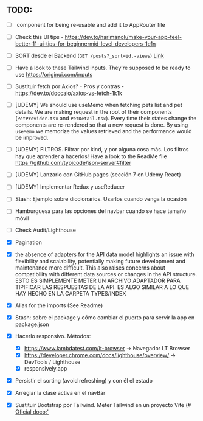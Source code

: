 ## TODO:
- [ ] <NotFound /> component for being re-usable and add it to AppRouter file
- [ ] Check this UI tips - https://dev.to/harimanok/make-your-app-feel-better-11-ui-tips-for-beginnermid-level-developers-1e1n
- [ ] SORT desde el Backend (`GET /posts?_sort=id,-views`) [Link](https://github.com/typicode/json-server?tab=readme-ov-file#sort)
- [ ] Have a look to these Tailwind inputs. They're supposed to be ready to use https://originui.com/inputs
- [ ] Sustituir fetch por Axios? - Pros y contras - https://dev.to/doccaio/axios-vs-fetch-1k1k
- [ ] [UDEMY] We should use useMemo when fetching pets list and pet details. We are making request in the root of their components (`PetProvider.tsx` and `PetDetail.tsx`). Every time their states change the components are re-rendered so that a new request is done. By using `useMemo` we memorize the values retrieved and the performance would be improved.
- [ ] [UDEMY] FILTROS. Filtrar por kind, y por alguna cosa más. Los filtros hay que aprender a hacerlos! Have a look to the ReadMe file https://github.com/typicode/json-server#filter
- [ ] [UDEMY] Lanzarlo con GitHub pages (sección 7 en Udemy React)
- [ ] [UDEMY] Implementar Redux y useReducer
- [ ] Stash: Ejemplo sobre diccionarios. Usarlos cuando venga la ocasión
- [ ] Hamburguesa para las opciones del navbar cuando se hace tamaño móvil
- [ ] Check Audit/Lighthouse
- [X] Pagination
- [X] the absence of adapters for the API data model highlights an issue with flexibility and scalability, potentially making future development and maintenance more difficult. This also raises concerns about compatibility with different data sources or changes in the API structure. ESTO ES SIMPLEMENTE METER UN ARCHIVO ADAPTADOR PARA TIPIFICAR LAS RESPUESTAS DE LA API. ES ALGO SIMILAR A LO QUE HAY HECHO EN LA CARPETA TYPES/INDEX
- [X] Alias for the imports (See Readme)
- [X] Stash: sobre el package y cómo cambiar el puerto para servir la app en package.json
- [X] Hacerlo responsivo. Métodos:
    - [X] https://www.lambdatest.com/lt-browser -> Navegador LT Browser
    - [X] https://developer.chrome.com/docs/lighthouse/overview/ -> DevTools / Lighthouse
    - [X] responsively.app
- [X] Persistir el sorting (avoid refreshing) y con él el estado
- [X] Arreglar la clase activa en el navBar
- [X] Sustituir Bootstrap por Tailwind. Meter Tailwind en un proyecto Vite (# [Oficial doco:'](https://tailwindcss.com/docs/guides/vite)



